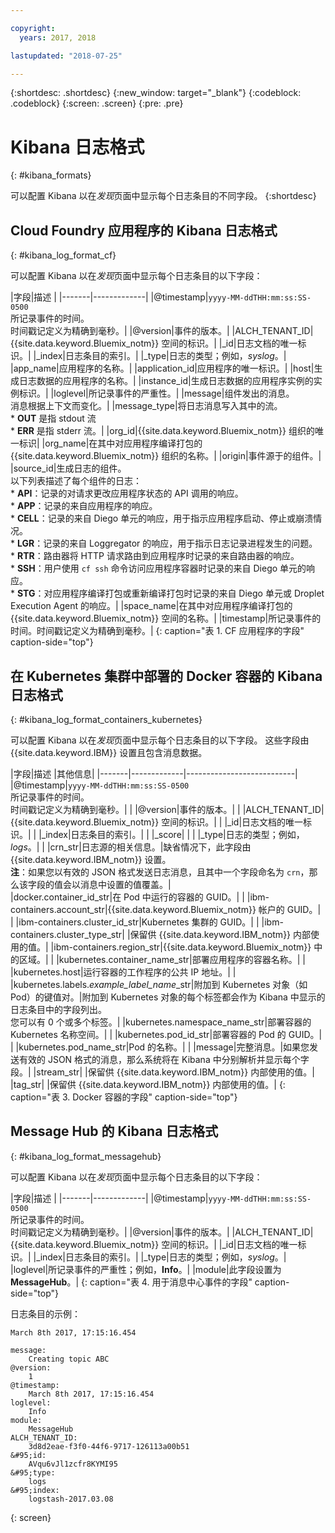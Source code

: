 ```yaml
---

copyright:
  years: 2017, 2018

lastupdated: "2018-07-25"

---
```


{:shortdesc: .shortdesc}
{:new_window: target="_blank"}
{:codeblock: .codeblock}
{:screen: .screen}
{:pre: .pre}

# Kibana 日志格式
{: #kibana_formats}

可以配置 Kibana 以在*发现*页面中显示每个日志条目的不同字段。
{:shortdesc}



## Cloud Foundry 应用程序的 Kibana 日志格式
{: #kibana_log_format_cf}

可以配置 Kibana 以在*发现*页面中显示每个日志条目的以下字段：


|字段|描述
|
|-------|-------------|
|@timestamp|`yyyy-MM-ddTHH:mm:ss:SS-0500`<br> 所记录事件的时间。<br> 时间戳记定义为精确到毫秒。|
|@version|事件的版本。|
|ALCH_TENANT_ID|{{site.data.keyword.Bluemix_notm}} 空间的标识。|
|\_id|日志文档的唯一标识。|
|\_index|日志条目的索引。|
|\_type|日志的类型；例如，*syslog*。|
|app_name|应用程序的名称。|
|application_id|应用程序的唯一标识。|
|host|生成日志数据的应用程序的名称。|
|instance_id|生成日志数据的应用程序实例的实例标识。|
|loglevel|所记录事件的严重性。|
|message|组件发出的消息。<br> 消息根据上下文而变化。|
|message_type|将日志消息写入其中的流。<br> * **OUT** 是指 stdout 流<br> * **ERR** 是指 stderr 流。|
|org_id|{{site.data.keyword.Bluemix_notm}} 组织的唯一标识|
|org_name|在其中对应用程序编译打包的 {{site.data.keyword.Bluemix_notm}} 组织的名称。|
|origin|事件源于的组件。|
|source_id|生成日志的组件。<br> 以下列表描述了每个组件的日志：<br> * **API**：记录的对请求更改应用程序状态的 API 调用的响应。<br> * **APP**：记录的来自应用程序的响应。<br> * **CELL**：记录的来自 Diego 单元的响应，用于指示应用程序启动、停止或崩溃情况。<br> * **LGR**：记录的来自 Loggregator 的响应，用于指示日志记录进程发生的问题。<br> * **RTR**：路由器将 HTTP 请求路由到应用程序时记录的来自路由器的响应。<br> * **SSH**：用户使用 `cf ssh` 命令访问应用程序容器时记录的来自 Diego 单元的响应。<br> * **STG**：对应用程序编译打包或重新编译打包时记录的来自 Diego 单元或 Droplet Execution Agent 的响应。|
|space_name|在其中对应用程序编译打包的 {{site.data.keyword.Bluemix_notm}} 空间的名称。|
|timestamp|所记录事件的时间。时间戳记定义为精确到毫秒。|
{: caption="表 1. CF 应用程序的字段" caption-side="top"}



## 在 Kubernetes 集群中部署的 Docker 容器的 Kibana 日志格式
{: #kibana_log_format_containers_kubernetes}

可以配置 Kibana 以在*发现*页面中显示每个日志条目的以下字段。
这些字段由 {{site.data.keyword.IBM}} 设置且包含消息数据。 

|字段|描述
|其他信息|
|-------|-------------|---------------------------|
|@timestamp|`yyyy-MM-ddTHH:mm:ss:SS-0500`<br> 所记录事件的时间。<br> 时间戳记定义为精确到毫秒。| |
|@version|事件的版本。| |
|ALCH_TENANT_ID|{{site.data.keyword.Bluemix_notm}} 空间的标识。| |
|\_id|日志文档的唯一标识。| |
|\_index|日志条目的索引。| |
|\_score|  |  |
|\_type|日志的类型；例如，*logs*。| |
|crn_str|日志源的相关信息。|缺省情况下，此字段由 {{site.data.keyword.IBM_notm}} 设置。<br> **注**：如果您以有效的 JSON 格式发送日志消息，且其中一个字段命名为 `crn`，那么该字段的值会以消息中设置的值覆盖。|  
|docker.container_id_str|在 Pod 中运行的容器的 GUID。| |
|ibm-containers.account_str|{{site.data.keyword.Bluemix_notm}} 帐户的 GUID。|  |
|ibm-containers.cluster_id_str|Kubernetes 集群的 GUID。|  |
|ibm-containers.cluster_type_str|  |保留供 {{site.data.keyword.IBM_notm}} 内部使用的值。|
|ibm-containers.region_str|{{site.data.keyword.Bluemix_notm}} 中的区域。|  |
|kubernetes.container_name_str|部署应用程序的容器名称。|  |
|kubernetes.host|运行容器的工作程序的公共 IP 地址。|  |
|kubernetes.labels.*example_label_name*\_str|附加到 Kubernetes 对象（如 Pod）的键值对。|附加到 Kubernetes 对象的每个标签都会作为 Kibana 中显示的日志条目中的字段列出。<br> 您可以有 0 个或多个标签。|
|kubernetes.namespace_name_str|部署容器的 Kubernetes 名称空间。|  |
|kubernetes.pod_id_str|部署容器的 Pod 的 GUID。|  |
|kubernetes.pod_name_str|Pod 的名称。|  |
|message|完整消息。|如果您发送有效的 JSON 格式的消息，那么系统将在 Kibana 中分别解析并显示每个字段。|
|stream_str|  |保留供 {{site.data.keyword.IBM_notm}} 内部使用的值。|
|tag_str|  |保留供 {{site.data.keyword.IBM_notm}} 内部使用的值。|
{: caption="表 3. Docker 容器的字段" caption-side="top"}


## Message Hub 的 Kibana 日志格式
{: #kibana_log_format_messagehub}

可以配置 Kibana 以在*发现*页面中显示每个日志条目的以下字段：


|字段|描述
|
|-------|-------------|
|@timestamp|`yyyy-MM-ddTHH:mm:ss:SS-0500`<br> 所记录事件的时间。<br> 时间戳记定义为精确到毫秒。|
|@version|事件的版本。|
|ALCH_TENANT_ID|{{site.data.keyword.Bluemix_notm}} 空间的标识。|
|\_id|日志文档的唯一标识。|
|\_index|日志条目的索引。|
|\_type|日志的类型；例如，*syslog*。|
|loglevel|所记录事件的严重性；例如，**Info**。|
|module|此字段设置为 **MessageHub**。|
{: caption="表 4. 用于消息中心事件的字段" caption-side="top"}

日志条目的示例：

```
March 8th 2017, 17:15:16.454	

message:
    Creating topic ABC
@version:
    1
@timestamp:
    March 8th 2017, 17:15:16.454
loglevel:
    Info
module:
    MessageHub
ALCH_TENANT_ID:
    3d8d2eae-f3f0-44f6-9717-126113a00b51
&#95;id:
    AVqu6vJl1zcfr8KYMI95
&#95;type:
    logs
&#95;index:
    logstash-2017.03.08
```
{: screen}


